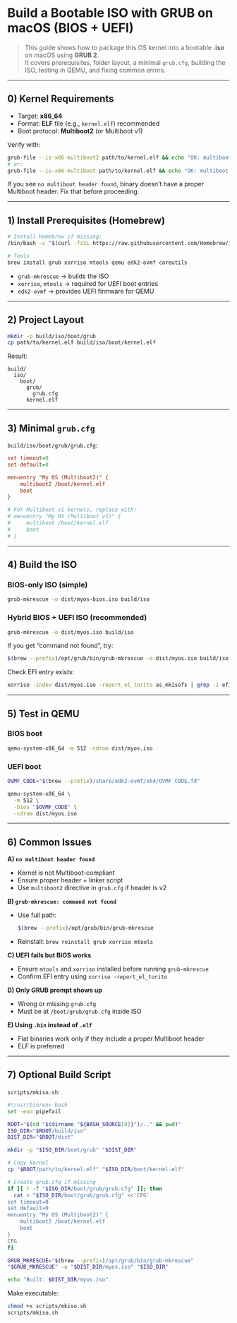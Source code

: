 # Build a Bootable ISO with GRUB on macOS (BIOS + UEFI)

> This guide shows how to package this OS kernel into a bootable **.iso** on macOS using **GRUB 2**.  
> It covers prerequisites, folder layout, a minimal `grub.cfg`, building the ISO, testing in QEMU, and fixing common errors.

---

## 0) Kernel Requirements

- Target: **x86_64**
- Format: **ELF** file (e.g., `kernel.elf`) recommended
- Boot protocol: **Multiboot2** (or Multiboot v1)  

Verify with:

```bash
grub-file --is-x86-multiboot2 path/to/kernel.elf && echo "OK: multiboot2"
# or:
grub-file --is-x86-multiboot path/to/kernel.elf && echo "OK: multiboot v1"
```

If you see `no multiboot header found`, binary doesn’t have a proper Multiboot header. Fix that before proceeding.

---

## 1) Install Prerequisites (Homebrew)

```bash
# Install Homebrew if missing:
/bin/bash -c "$(curl -fsSL https://raw.githubusercontent.com/Homebrew/install/HEAD/install.sh)"

# Tools
brew install grub xorriso mtools qemu edk2-ovmf coreutils
```

- `grub-mkrescue` → builds the ISO  
- `xorriso`, `mtools` → required for UEFI boot entries  
- `edk2-ovmf` → provides UEFI firmware for QEMU  

---

## 2) Project Layout

```bash
mkdir -p build/iso/boot/grub
cp path/to/kernel.elf build/iso/boot/kernel.elf
```

Result:

```
build/
  iso/
    boot/
      grub/
        grub.cfg
      kernel.elf
```

---

## 3) Minimal `grub.cfg`

`build/iso/boot/grub/grub.cfg`:

```cfg
set timeout=0
set default=0

menuentry "My OS (Multiboot2)" {
    multiboot2 /boot/kernel.elf
    boot
}

# For Multiboot v1 kernels, replace with:
# menuentry "My OS (Multiboot v1)" {
#     multiboot /boot/kernel.elf
#     boot
# }
```

---

## 4) Build the ISO

### BIOS-only ISO (simple)
```bash
grub-mkrescue -o dist/myos-bios.iso build/iso
```

### Hybrid BIOS + UEFI ISO (recommended)
```bash
grub-mkrescue -o dist/myos.iso build/iso
```

If you get “command not found”, try:

```bash
$(brew --prefix)/opt/grub/bin/grub-mkrescue -o dist/myos.iso build/iso
```

Check EFI entry exists:

```bash
xorriso -indev dist/myos.iso -report_el_torito as_mkisofs | grep -i efi || true
```

---

## 5) Test in QEMU

### BIOS boot
```bash
qemu-system-x86_64 -m 512 -cdrom dist/myos.iso
```

### UEFI boot
```bash
OVMF_CODE="$(brew --prefix)/share/edk2-ovmf/x64/OVMF_CODE.fd"

qemu-system-x86_64 \
  -m 512 \
  -bios "$OVMF_CODE" \
  -cdrom dist/myos.iso
```

---

## 6) Common Issues

**A) `no multiboot header found`**  
- Kernel is not Multiboot-compliant  
- Ensure proper header + linker script  
- Use `multiboot2` directive in `grub.cfg` if header is v2  

**B) `grub-mkrescue: command not found`**  
- Use full path:  
  ```bash
  $(brew --prefix)/opt/grub/bin/grub-mkrescue
  ```  
- Reinstall: `brew reinstall grub xorriso mtools`

**C) UEFI fails but BIOS works**  
- Ensure `mtools` and `xorriso` installed before running `grub-mkrescue`  
- Confirm EFI entry using `xorriso -report_el_torito`  

**D) Only GRUB prompt shows up**  
- Wrong or missing `grub.cfg`  
- Must be at `/boot/grub/grub.cfg` inside ISO  

**E) Using `.bin` instead of `.elf`**  
- Flat binaries work only if they include a proper Multiboot header  
- ELF is preferred  

---

## 7) Optional Build Script

`scripts/mkiso.sh`:

```bash
#!/usr/bin/env bash
set -euo pipefail

ROOT="$(cd "$(dirname "${BASH_SOURCE[0]}")/.." && pwd)"
ISO_DIR="$ROOT/build/iso"
DIST_DIR="$ROOT/dist"

mkdir -p "$ISO_DIR/boot/grub" "$DIST_DIR"

# Copy kernel
cp "$ROOT/path/to/kernel.elf" "$ISO_DIR/boot/kernel.elf"

# Create grub.cfg if missing
if [[ ! -f "$ISO_DIR/boot/grub/grub.cfg" ]]; then
  cat > "$ISO_DIR/boot/grub/grub.cfg" <<'CFG'
set timeout=0
set default=0
menuentry "My OS (Multiboot2)" {
    multiboot2 /boot/kernel.elf
    boot
}
CFG
fi

GRUB_MKRESCUE="$(brew --prefix)/opt/grub/bin/grub-mkrescue"
"$GRUB_MKRESCUE" -o "$DIST_DIR/myos.iso" "$ISO_DIR"

echo "Built: $DIST_DIR/myos.iso"
```

Make executable:

```bash
chmod +x scripts/mkiso.sh
scripts/mkiso.sh
```
